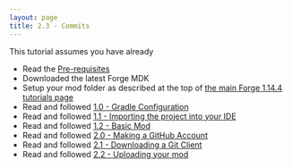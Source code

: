 ```yaml
---
layout: page
title: 2.3 - Commits
---
```

This tutorial assumes you have already
- Read the [Pre-requisites](/tutorials/Pre-requisites)
- Downloaded the latest Forge MDK
- Setup your mod folder as described at the top of [the main Forge 1.14.4 tutorials page](/tutorials/1.14.4/forge/)
- Read and followed [1.0 - Gradle Configuration](../1.0-gradle-configuration/)
- Read and followed [1.1 - Importing the project into your IDE](../1.1-importing-project/)
- Read and followed [1.2 - Basic Mod](../1.2-basic-mod/)
- Read and followed [2.0 - Making a GitHub Account](../2.0-github-account/)
- Read and followed [2.1 - Downloading a Git Client](../2.1-download-git-client/)
- Read and followed [2.2 - Uploading your mod](../2.2-upload-mod/)

